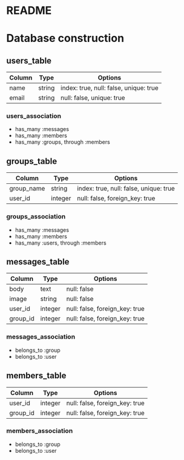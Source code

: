 # README

# Database construction

## users_table
|Column|Type|Options|
|------|----|-------|
|name|string|index: true, null: false, unique: true|
|email|string|null: false, unique: true|

### users_association
- has_many :messages
- has_many :members
- has_many :groups, through :members

## groups_table
|Column|Type|Options|
|------|----|-------|
|group_name|string|index: true, null: false, unique: true|
|user_id|integer|null: false, foreign_key: true|

### groups_association
- has_many :messages
- has_many :members
- has_many :users, through :members

## messages_table
|Column|Type|Options|
|------|----|-------|
|body|text|null: false|
|image|string|null: false|
|user_id|integer|null: false, foreign_key: true|
|group_id|integer|null: false, foreign_key: true|

### messages_association
- belongs_to :group
- belongs_to :user

## members_table
|Column|Type|Options|
|------|----|-------|
|user_id|integer|null: false, foreign_key: true|
|group_id|integer|null: false, foreign_key: true|

### members_association
- belongs_to :group
- belongs_to :user
